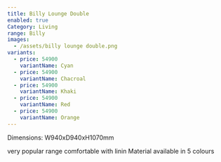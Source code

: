 ```yaml
---
title: Billy Lounge Double
enabled: true
Category: Living
range: Billy
images:
  - /assets/billy lounge double.png
variants:
  - price: 54900
    variantName: Cyan
  - price: 54900
    variantName: Chacroal
  - price: 54900
    variantName: Khaki
  - price: 54900
    variantName: Red
  - price: 54900
    variantName: Orange
---
```


Dimensions: W940xD940xH1070mm

very popular range comfortable with linin Material available in 5 colours
